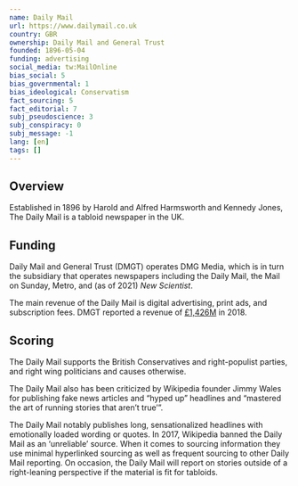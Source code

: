 ```yaml
---
name: Daily Mail
url: https://www.dailymail.co.uk
country: GBR
ownership: Daily Mail and General Trust
founded: 1896-05-04
funding: advertising
social_media: tw:MailOnline
bias_social: 5
bias_governmental: 1
bias_ideological: Conservatism
fact_sourcing: 5
fact_editorial: 7
subj_pseudoscience: 3
subj_conspiracy: 0
subj_message: -1
lang: [en]
tags: []
---
```


## Overview
Established in 1896 by Harold and Alfred Harmsworth and Kennedy Jones, The Daily Mail is a tabloid newspaper in the UK.

## Funding
Daily Mail and General Trust (DMGT) operates DMG Media, which is in turn the subsidiary that operates newspapers including the Daily Mail, the Mail on Sunday, Metro, and (as of 2021) _New Scientist_.

The main revenue of the Daily Mail is digital advertising, print ads, and subscription fees. DMGT reported a revenue of [£1,426M](https://cdg-dmgt.com/investors/assets18/pdf/DMGT_AR18_Interactive.pdf) in 2018.

## Scoring
The Daily Mail supports the British Conservatives and right-populist parties, and right wing politicians and causes otherwise.

The Daily Mail also has been criticized by Wikipedia founder Jimmy Wales for publishing fake news articles and “hyped up” headlines and “mastered the art of running stories that aren’t true’”.

The Daily Mail notably publishes long, sensationalized headlines with emotionally loaded wording or quotes. In 2017, Wikipedia banned the Daily Mail as an ‘unreliable’ source. When it comes to sourcing information they use minimal hyperlinked sourcing as well as frequent sourcing to other Daily Mail reporting. On occasion, the Daily Mail will report on stories outside of a right-leaning perspective if the material is fit for tabloids.
